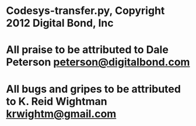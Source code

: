 

# Codesys-transfer.py, Copyright 2012 Digital Bond, Inc
# All praise to be attributed to Dale Peterson <peterson@digitalbond.com>
# All bugs and gripes to be attributed to K. Reid Wightman <krwightm@gmail.com>


